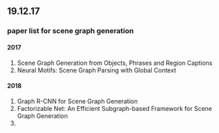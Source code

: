 ## 19.12.17

### paper list for scene graph generation

#### 2017

1. Scene Graph Generation from Objects, Phrases and Region Captions
2. Neural Motifs: Scene Graph Parsing with Global Context

#### 2018

1. Graph R-CNN for Scene Graph Generation
2. Factorizable Net: An Efficient Subgraph-based Framework for Scene Graph Generation
3. 

